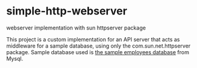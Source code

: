 # simple-http-webserver
webserver implementation with sun httpserver package

This project is a custom implementation for an API server that acts as middleware for a sample database, using only the com.sun.net.httpserver package.
Sample database used is [the sample employees database](https://github.com/datacharmer/test_db) from Mysql.
